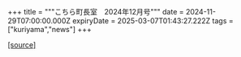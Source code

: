 +++
title = """こちら町長室　2024年12月号"""
date = 2024-11-29T07:00:00.000Z
expiryDate = 2025-03-07T01:43:27.222Z
tags = ["kuriyama","news"]
+++


[[source]](https://www.town.kuriyama.hokkaido.jp/site/mayor/30271.html)
